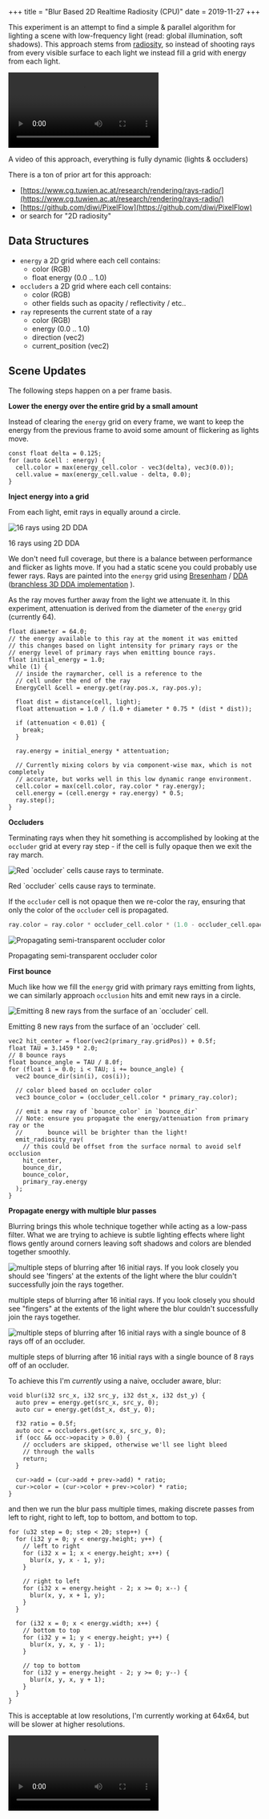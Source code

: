+++
title = "Blur Based 2D Realtime Radiosity (CPU)"
date = 2019-11-27
+++


This experiment is an attempt to find a simple & parallel algorithm for lighting a scene with low-frequency light (read: global illumination, soft shadows). This approach stems from [radiosity](https://en.wikipedia.org/wiki/Radiosity_(computer_graphics)), so instead of shooting rays from every visible surface to each light we instead fill a grid with energy from each light.

<!-- more -->

<section class="center-align">
<video controls>
<source src="assets/radiosity-sand-sim.mp4" type="video/mp4" />
</video>
</section>

<p class="caption">A video of this approach, everything is fully dynamic (lights & occluders)</p>

There is a ton of prior art for this approach:

- [https://www.cg.tuwien.ac.at/research/rendering/rays-radio/](https://www.cg.tuwien.ac.at/research/rendering/rays-radio/)
- [https://github.com/diwi/PixelFlow](https://github.com/diwi/PixelFlow)
- or search for "2D radiosity"

## Data Structures

- `energy` a 2D grid where each cell contains:
  - color (RGB)
  - float energy (0.0 .. 1.0)
- `occluders` a 2D grid where each cell contains:
  - color (RGB)
  - other fields such as opacity / reflectivity / etc..
- `ray` represents the current state of a ray
  - color (RGB)
  - energy (0.0 .. 1.0)
  - direction (vec2)
  - current_position (vec2)

## Scene Updates

The following steps happen on a per frame basis.

**Lower the energy over the entire grid by a small amount**

Instead of clearing the `energy` grid on every frame, we want to keep the energy from the previous frame to avoid some amount of flickering as lights move.

```cpp,linenos
const float delta = 0.125;
for (auto &cell : energy) {
  cell.color = max(energy_cell.color - vec3(delta), vec3(0.0));
  cell.value = max(energy_cell.value - delta, 0.0);
}
```

**Inject energy into a grid**

From each light, emit rays in equally around a circle.

<section class="center-align">
  <img alt="16 rays using 2D DDA" src="assets/2d-flood-fill-light-2021-06-12-13-22-55.png" />
  <p class="caption">16 rays using 2D DDA</p>
</section>

We don't need full coverage, but there is a balance between performance and flicker as lights move. If you had a static scene you could probably use fewer rays. Rays are painted into the `energy` grid using [Bresenham](https://en.wikipedia.org/wiki/Bresenham%27s_line_algorithm) / [DDA](https://en.wikipedia.org/wiki/Digital_differential_analyzer_(graphics_algorithm)) ([branchless 3D DDA implementation](https://gist.github.com/tmpvar/437363604061ac0cfd1bdd8c41dc5bbe) ).

As the ray moves further away from the light we attenuate it. In this experiment, attenuation is derived from the diameter of the `energy` grid (currently 64).

```cpp,linenos
float diameter = 64.0;
// the energy available to this ray at the moment it was emitted
// this changes based on light intensity for primary rays or the
// energy level of primary rays when emitting bounce rays.
float initial_energy = 1.0;
while (1) {
  // inside the raymarcher, cell is a reference to the
  // cell under the end of the ray
  EnergyCell &cell = energy.get(ray.pos.x, ray.pos.y);

  float dist = distance(cell, light);
  float attenuation = 1.0 / (1.0 + diameter * 0.75 * (dist * dist));

  if (attenuation < 0.01) {
    break;
  }

  ray.energy = initial_energy * attentuation;

  // Currently mixing colors by via component-wise max, which is not completely
  // accurate, but works well in this low dynamic range environment.
  cell.color = max(cell.color, ray.color * ray.energy);
  cell.energy = (cell.energy + ray.energy) * 0.5;
  ray.step();
}
```

**Occluders**

Terminating rays when they hit something is accomplished by looking at the `occluder` grid at every ray step - if the cell is fully opaque then we exit the ray march.

<section class="center-align">
  <img alt="Red `occluder` cells cause rays to terminate." src="assets/2d-flood-fill-light-2021-06-12-14-15-15.png" />

<p class="caption">Red `occluder` cells cause rays to terminate.</p>
</section>

If the `occluder` cell is not opaque then we re-color the ray, ensuring that only the color of the `occluder` cell is propagated.

```cpp
ray.color = ray.color * occluder_cell.color * (1.0 - occluder_cell.opacity);
```

<section class="center-align">
  <img alt="Propagating semi-transparent occluder color" src="assets/2d-flood-fill-light-2021-06-12-14-14-41.png" />
  <p class="caption">Propagating semi-transparent occluder color</p>
</section>


**First bounce**

Much like how we fill the `energy` grid with primary rays emitting from lights, we can similarly approach `occlusion` hits and emit new rays in a circle.

<section class="center-align">
  <img alt="Emitting 8 new rays from the surface of an `occluder` cell." src="assets/2d-flood-fill-light-2021-06-12-14-09-50.png" />
  <p class="caption">Emitting 8 new rays from the surface of an `occluder` cell.</p>
</section>


```cpp,linenos
vec2 hit_center = floor(vec2(primary_ray.gridPos)) + 0.5f;
float TAU = 3.1459 * 2.0;
// 8 bounce rays
float bounce_angle = TAU / 8.0f;
for (float i = 0.0; i < TAU; i += bounce_angle) {
  vec2 bounce_dir(sin(i), cos(i));

  // color bleed based on occluder color
  vec3 bounce_color = (occluder_cell.color * primary_ray.color);

  // emit a new ray of `bounce_color` in `bounce_dir`
  // Note: ensure you propagate the energy/attenuation from primary ray or the
  //       bounce will be brighter than the light!
  emit_radiosity_ray(
    // this could be offset from the surface normal to avoid self occlusion
    hit_center,
    bounce_dir,
    bounce_color,
    primary_ray.energy
  );
}
```

**Propagate energy with multiple blur passes**

Blurring brings this whole technique together while acting as a low-pass filter. What we are trying to achieve is subtle lighting effects where light flows gently around corners leaving soft shadows and colors are blended together smoothly.

<section class="center-align">
  <img alt="multiple steps of blurring after 16 initial rays. If you look closely you should see 'fingers' at the extents of the light where the blur couldn't successfully join the rays together." src="assets/2d-flood-fill-light-2021-06-12-13-41-46.png" />

  <p class="caption">multiple steps of blurring after 16 initial rays. If you look closely you should see "fingers" at the extents of the light where the blur couldn't successfully join the rays together.</p>
</section>

<section class="center-align">
  <img alt="multiple steps of blurring after 16 initial rays with a single bounce of 8 rays off of an occluder." src="assets/2d-flood-fill-light-2021-06-12-14-21-35.png" />
  <p class="caption">
    multiple steps of blurring after 16 initial rays with a single bounce of 8 rays off of an occluder.
  </p>
</section>

To achieve this I'm *currently* using a naive, occluder aware, blur:

```cpp,linenos
void blur(i32 src_x, i32 src_y, i32 dst_x, i32 dst_y) {
  auto prev = energy.get(src_x, src_y, 0);
  auto cur = energy.get(dst_x, dst_y, 0);

  f32 ratio = 0.5f;
  auto occ = occluders.get(src_x, src_y, 0);
  if (occ && occ->opacity > 0.0) {
    // occluders are skipped, otherwise we'll see light bleed
    // through the walls
    return;
  }

  cur->add = (cur->add + prev->add) * ratio;
  cur->color = (cur->color + prev->color) * ratio;
}
```

and then we run the blur pass multiple times, making discrete passes from left to right, right to left, top to bottom, and bottom to top.

```cpp,linenos
for (u32 step = 0; step < 20; step++) {
  for (i32 y = 0; y < energy.height; y++) {
    // left to right
    for (i32 x = 1; x < energy.height; x++) {
      blur(x, y, x - 1, y);
    }

    // right to left
    for (i32 x = energy.height - 2; x >= 0; x--) {
      blur(x, y, x + 1, y);
    }
  }

  for (i32 x = 0; x < energy.width; x++) {
    // bottom to top
    for (i32 y = 1; y < energy.height; y++) {
      blur(x, y, x, y - 1);
    }

    // top to bottom
    for (i32 y = energy.height - 2; y >= 0; y--) {
      blur(x, y, x, y + 1);
    }
  }
}
```

This is acceptable at low resolutions, I'm currently working at 64x64, but will be slower at higher resolutions.


<section class="center-align">
<video controls>
<source src="assets/radiosity-test.mp4" type="video/mp4" />
</video>
</section>